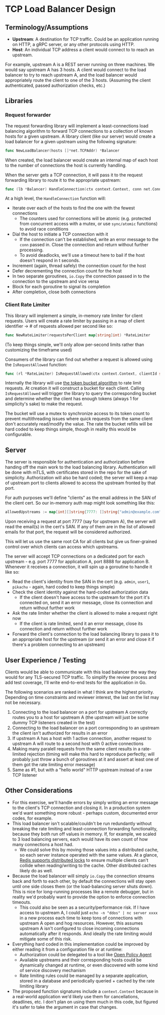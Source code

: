 # TCP Load Balancer Design

## Terminology/Assumptions

- **Upstream**: A destination for TCP traffic. Could be an application running on HTTP, a gRPC server, or any other protocols using HTTP.
- **Host**: An individual TCP address a client would connect to to reach an upstream.

For example, upstream A is a REST server running on three machines. We would say upstream A has 3 hosts. A client would connect to the load balancer to try to reach upstream A, and the load balancer would appropriately route the client to one of the 3 hosts. (Assuming the client authenticated, passed authorization checks, etc.)

## Libraries

### Request forwarder

The request forwarding library will implement a least-connections load balancing algorithm to forward TCP connections to a collection of known hosts for a given upstream. A library client (like our server) would create a load balancer for a given upstream using the following signature:

```go
func NewLoadBalancer(hosts []*net.TCPAddr) *Balancer
```

When created, the load balancer would create an internal map of each host to the number of connections the host is currently handling.

When the server gets a TCP connection, it will pass it to the request forwarding library to route it to the appropriate upstream:

```go
func (lb *Balancer) HandleConnection(ctx context.Context, conn net.Conn)
```

At a high level, the `HandleConnection` function will:

- Iterate over each of the hosts to find the one with the fewest connections
    - The counters used for connections will be atomic (e.g. protected from concurrent access with a mutex, or use `sync/atomic` functions) to avoid race conditions
- Dial the host to initiate a TCP connection with it
    - If the connection can't be established, write an error message to the `conn` passed in. Close the connection and return without further processing.
    - To avoid deadlocks, we'll use a timeout here to bail if the host doesn't respond in t seconds.
- Increment (again, thread safely) the connection count for the host
- Defer decrementing the connection count for the host
- In two separate goroutines, `io.Copy` the connection passed in to the connection to the upstream and vice versa
- Block for each goroutine to signal its completion
- After completion, close both connections

### Client Rate Limiter

This library will implement a simple, in-memory rate limiter for client requests. Users will create a rate limiter by passing in a map of client identifier -> # of requests allowed per second like so:

```go
func NewRateLimiter(requestsPerClient map[string]int) *RateLimiter
```

(To keep things simple, we'll only allow per-second limits rather than customizing the timeframe used)

Consumers of the library can find out whether a request is allowed using the `IsRequestAllowed` function:

```go
func (rl *RateLimiter) IsRequestAllowed(ctx context.Context, clientId string) (bool, error)
```

Internally the library will use [the token bucket algorithm](https://en.wikipedia.org/wiki/Token_bucket) to rate limit requests. At creation it will construct a bucket for each client. Calling `IsRequestAllowed` will trigger the library to query the corresponding bucket and determine whether the client has enough tokens (always 1 for simplicity's sake) to make the request.

The bucket will use a mutex to synchronize access to its token count to prevent multithreading issues where quick requests from the same client don't accurately read/modify the value. The rate the bucket refills will be hard coded to keep things simple, though in reality this would be configurable.

## Server

The server is responsible for authentication and authorization before handing off the main work to the load balancing library. Authentication will be done with mTLS, with certificates stored in the repo for the sake of simplicity. Authorization will also be hard coded; the server will keep a map of upstream port to clients allowed to access the upstream fronted by that port. 

For auth purposes we'll define "clients" as the email address in the SAN of the client cert. So our in-memory auth map might look something like this:

```go
allowedUpstreams := map[int][]string{7777: []string{"admin@example.com", "user@example.com"}, 8888: []string{"admin@example.com"}}
```

Upon receiving a request at port 7777 (say for upstream A), the server will read the email(s) in the cert's SAN. If any of them are in the list of allowed emails for that port, the request will be considered authorized.

This will let us use the same root CA for all clients but give us finer-grained control over which clients can access which upstreams.

The server will accept TCP connections on a dedicated port for each upstream - e.g. port 7777 for application A, port 8888 for application B. Whenever it receives a connection, it will spin up a goroutine to handle it like so:

- Read the client's identity from the SAN in the cert (e.g. `admin`, `user1`, `pikachu` - again, hard coded to keep things simple)
- Check the client identity against the hard-coded authorization data
    - If the client doesn't have access to the upstream for the port it's connected on, send it an error message, close its connection and return without further work
- Ask the rate limiter whether the client is allowed to make a request right now
    - If the client is rate limited, send it an error message, close its connection and return without further work
- Forward the client's connection to the load balancing library to pass it to an appropriate host for the upstream (or send it an error and close it if there's a problem connecting to an upstream)

## User Experience / Testing

Clients would be able to communicate with this load balancer the way they would for any TLS-secured TCP traffic. To simplify the review process and add test coverage, I'll write end-to-end tests for the application in Go.

The following scenarios are ranked in what I think are the highest priority. Depending on time constraints and reviewer interest, the last on the list may not be necessary.

1. Connecting to the load balancer on a port for upstream A correctly routes you to a host for upstream A (the upstream will just be some dummy TCP listeners created in the test)
2. Connecting to the load balancer on a port corresponding to an upstream the client isn't authorized for results in an error
3. If upstream A has a host with 1 active connection, another request to upstream A will route to a second host with 0 active connections
4. Making many paralell requests from the same client results in a rate-limited rejection (timing will make this hard to reproduce perfectly; will probably just throw a bunch of goroutines at it and assert at least one of them got the rate limiting error message)
5. Same as #1, but with a "hello world" HTTP upstream instead of a raw TCP listener

## Other Considerations

- For this exercise, we'll handle errors by simply writing an error message to the client's TCP connection and closing it. In a production system we'd want something more robust - perhaps custom, documented error codes, for example.
- This load balancer isn't scalable/couldn't be run redundantly without breaking the rate limiting and least-connection forwarding functionality, because they both run off values in memory. If, for example, we scaled to 3 load balancing servers, each would have its own count of how many connections a host had.
    - We could solve this by moving those values into a distributed cache, so each server instance operated with the same values. At a glance, [Redis supports distributed locks](https://redis.io/docs/reference/patterns/distributed-locks/) to ensure multiple clients can't collide when reading/writing to the cache. Other distributed caches likely do as well.
- Because the load balancer will simply `io.Copy` the connection streams back and forth to each other, by default the connections will stay open until one side closes them (or the load-balancing server shuts down). This is nice for long-running processes like a remote debugger, but in reality we'd probably want to provide the option to enforce connection timeouts.
    - This could also be seen as a security/performance risk. If I have access to upstream A, I could just `echo -n "ddos" | nc server xxxx` in a new process each time to keep tons of connections with upstream A open and hog resources. However, this assumes upstream A isn't configured to close incoming connections automatically after it responds. And ideally the rate limiting would mitigate some of this risk.
- Everything hard coded in this implementation could be improved by either reading it from a configuration file or at runtime:
    - Authorization could be delegated to a tool like [Open Policy Agent](https://www.openpolicyagent.org/)
    - Available upstreams and their corresponding hosts could be dynamically changed at runtime, or even discovered with some kind of service discovery mechanism
    - Rate limiting rules could be managed by a separate application, stored in a database and periodically queried + cached by the rate limiting library
- The proposed function signatures include a `context.Context` because in a real-world application we'd likely use them for cancellations, deadlines, etc. I don't plan on using them much in this code, but figured it's safer to take the argument in case that changes.